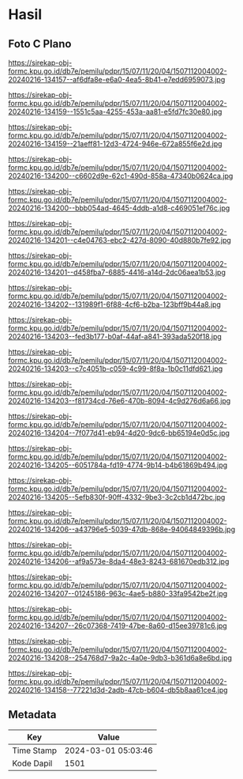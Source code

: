 # Hasil

## Foto C Plano

https://sirekap-obj-formc.kpu.go.id/db7e/pemilu/pdpr/15/07/11/20/04/1507112004002-20240216-134157--af6dfa8e-e6a0-4ea5-8b41-e7edd6959073.jpg

https://sirekap-obj-formc.kpu.go.id/db7e/pemilu/pdpr/15/07/11/20/04/1507112004002-20240216-134159--1551c5aa-4255-453a-aa81-e5fd7fc30e80.jpg

https://sirekap-obj-formc.kpu.go.id/db7e/pemilu/pdpr/15/07/11/20/04/1507112004002-20240216-134159--21aeff81-12d3-4724-946e-672a855f6e2d.jpg

https://sirekap-obj-formc.kpu.go.id/db7e/pemilu/pdpr/15/07/11/20/04/1507112004002-20240216-134200--c6602d9e-62c1-490d-858a-47340b0624ca.jpg

https://sirekap-obj-formc.kpu.go.id/db7e/pemilu/pdpr/15/07/11/20/04/1507112004002-20240216-134200--bbb054ad-4645-4ddb-a1d8-c469051ef76c.jpg

https://sirekap-obj-formc.kpu.go.id/db7e/pemilu/pdpr/15/07/11/20/04/1507112004002-20240216-134201--c4e04763-ebc2-427d-8090-40d880b7fe92.jpg

https://sirekap-obj-formc.kpu.go.id/db7e/pemilu/pdpr/15/07/11/20/04/1507112004002-20240216-134201--d458fba7-6885-4416-a14d-2dc06aea1b53.jpg

https://sirekap-obj-formc.kpu.go.id/db7e/pemilu/pdpr/15/07/11/20/04/1507112004002-20240216-134202--131989f1-6f88-4cf6-b2ba-123bff9b44a8.jpg

https://sirekap-obj-formc.kpu.go.id/db7e/pemilu/pdpr/15/07/11/20/04/1507112004002-20240216-134203--fed3b177-b0af-44af-a841-393ada520f18.jpg

https://sirekap-obj-formc.kpu.go.id/db7e/pemilu/pdpr/15/07/11/20/04/1507112004002-20240216-134203--c7c4051b-c059-4c99-8f8a-1b0c11dfd621.jpg

https://sirekap-obj-formc.kpu.go.id/db7e/pemilu/pdpr/15/07/11/20/04/1507112004002-20240216-134203--f81734cd-76e6-470b-8094-4c9d276d6a66.jpg

https://sirekap-obj-formc.kpu.go.id/db7e/pemilu/pdpr/15/07/11/20/04/1507112004002-20240216-134204--7f077d41-eb94-4d20-9dc6-bb65194e0d5c.jpg

https://sirekap-obj-formc.kpu.go.id/db7e/pemilu/pdpr/15/07/11/20/04/1507112004002-20240216-134205--6051784a-fd19-4774-9b14-b4b61869b494.jpg

https://sirekap-obj-formc.kpu.go.id/db7e/pemilu/pdpr/15/07/11/20/04/1507112004002-20240216-134205--5efb830f-90ff-4332-9be3-3c2cb1d472bc.jpg

https://sirekap-obj-formc.kpu.go.id/db7e/pemilu/pdpr/15/07/11/20/04/1507112004002-20240216-134206--a43796e5-5039-47db-868e-94064849396b.jpg

https://sirekap-obj-formc.kpu.go.id/db7e/pemilu/pdpr/15/07/11/20/04/1507112004002-20240216-134206--af9a573e-8da4-48e3-8243-681670edb312.jpg

https://sirekap-obj-formc.kpu.go.id/db7e/pemilu/pdpr/15/07/11/20/04/1507112004002-20240216-134207--01245186-963c-4ae5-b880-33fa9542be2f.jpg

https://sirekap-obj-formc.kpu.go.id/db7e/pemilu/pdpr/15/07/11/20/04/1507112004002-20240216-134207--26c07368-7419-47be-8a60-d15ee39781c6.jpg

https://sirekap-obj-formc.kpu.go.id/db7e/pemilu/pdpr/15/07/11/20/04/1507112004002-20240216-134208--254768d7-9a2c-4a0e-9db3-b361d6a8e6bd.jpg

https://sirekap-obj-formc.kpu.go.id/db7e/pemilu/pdpr/15/07/11/20/04/1507112004002-20240216-134158--77221d3d-2adb-47cb-b604-db5b8aa61ce4.jpg


## Metadata

| Key        | Value               |
| ---------- | ------------------- |
| Time Stamp | 2024-03-01 05:03:46 |
| Kode Dapil | 1501                |



